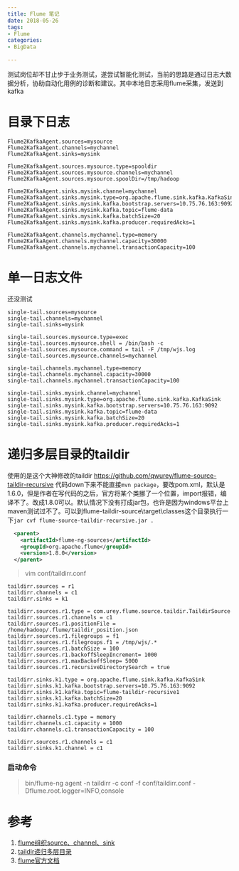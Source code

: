 ```yaml
---
title: Flume 笔记
date: 2018-05-26
tags:
- Flume
categories:
- BigData

---
```

测试岗位却不甘止步于业务测试，遂尝试智能化测试，当前的思路是通过日志大数据分析，协助自动化用例的诊断和建议。其中本地日志采用flume采集，发送到kafka
<!--more-->
# 目录下日志
```
Flume2KafkaAgent.sources=mysource  
Flume2KafkaAgent.channels=mychannel  
Flume2KafkaAgent.sinks=mysink  
  
Flume2KafkaAgent.sources.mysource.type=spooldir  
Flume2KafkaAgent.sources.mysource.channels=mychannel  
Flume2KafkaAgent.sources.mysource.spoolDir=/tmp/hadoop
  
Flume2KafkaAgent.sinks.mysink.channel=mychannel  
Flume2KafkaAgent.sinks.mysink.type=org.apache.flume.sink.kafka.KafkaSink  
Flume2KafkaAgent.sinks.mysink.kafka.bootstrap.servers=10.75.76.163:9092
Flume2KafkaAgent.sinks.mysink.kafka.topic=flume-data  
Flume2KafkaAgent.sinks.mysink.kafka.batchSize=20  
Flume2KafkaAgent.sinks.mysink.kafka.producer.requiredAcks=1  
  
Flume2KafkaAgent.channels.mychannel.type=memory  
Flume2KafkaAgent.channels.mychannel.capacity=30000  
Flume2KafkaAgent.channels.mychannel.transactionCapacity=100  
```
# 单一日志文件
还没测试
```
single-tail.sources=mysource  
single-tail.channels=mychannel  
single-tail.sinks=mysink  
  
single-tail.sources.mysource.type=exec  
single-tail.sources.mysource.shell = /bin/bash -c
single-tail.sources.mysource.command = tail -F /tmp/wjs.log
single-tail.sources.mysource.channels=mychannel  

single-tail.channels.mychannel.type=memory  
single-tail.channels.mychannel.capacity=30000  
single-tail.channels.mychannel.transactionCapacity=100  

single-tail.sinks.mysink.channel=mychannel  
single-tail.sinks.mysink.type=org.apache.flume.sink.kafka.KafkaSink  
single-tail.sinks.mysink.kafka.bootstrap.servers=10.75.76.163:9092
single-tail.sinks.mysink.kafka.topic=flume-data  
single-tail.sinks.mysink.kafka.batchSize=20  
single-tail.sinks.mysink.kafka.producer.requiredAcks=1  
```
# 递归多层目录的taildir
使用的是这个大神修改的taildir
https://github.com/qwurey/flume-source-taildir-recursive
代码down下来不能直接`mvn package`，要改pom.xml，默认是1.6.0，但是作者在写代码的之后，官方将某个类挪了一个位置，import报错，编译不了。改成1.8.0可以。默认情况下没有打成jar包，也许是因为windows平台上maven测试过不了。可以到flume-taildir-source\target\classes这个目录执行一下`jar cvf flume-source-taildir-recursive.jar .`

```xml
  <parent>
    <artifactId>flume-ng-sources</artifactId>
    <groupId>org.apache.flume</groupId>
    <version>1.8.0</version>
  </parent>
```
>vim conf/taildirr.conf
```properties
taildirr.sources = r1
taildirr.channels = c1
taildirr.sinks = k1

taildirr.sources.r1.type = com.urey.flume.source.taildir.TaildirSource
taildirr.sources.r1.channels = c1
taildirr.sources.r1.positionFile = /home/hadoop/.flume/taildir_position.json
taildirr.sources.r1.filegroups = f1
taildirr.sources.r1.filegroups.f1 = /tmp/wjs/.*
taildirr.sources.r1.batchSize = 100
taildirr.sources.r1.backoffSleepIncrement= 1000
taildirr.sources.r1.maxBackoffSleep= 5000
taildirr.sources.r1.recursiveDirectorySearch = true

taildirr.sinks.k1.type = org.apache.flume.sink.kafka.KafkaSink
taildirr.sinks.k1.kafka.bootstrap.servers=10.75.76.163:9092
taildirr.sinks.k1.kafka.topic=flume-taildir-recursive1
taildirr.sinks.k1.kafka.batchSize=20 
taildirr.sinks.k1.kafka.producer.requiredAcks=1

taildirr.channels.c1.type = memory
taildirr.channels.c1.capacity = 1000
taildirr.channels.c1.transactionCapacity = 100

taildirr.sources.r1.channels = c1
taildirr.sinks.k1.channel = c1
```

### 启动命令
>bin/flume-ng agent -n taildirr -c conf -f conf/taildirr.conf -Dflume.root.logger=INFO,console

# 参考
1. [flume组织source、channel、sink](https://blog.csdn.net/u012373815/article/details/54351323)
2. [taildir递归多层目录](https://blog.csdn.net/m0_37739193/article/details/72962192)
3. [flume官方文档](https://flume.apache.org/FlumeUserGuide.html)

